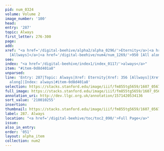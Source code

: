 ```yaml
---
pid: num_0324
volume: Volume 2
image_number: '100'
head:
entry: '287'
topic: Always
first_letter: 276-300
page:
add:
xref: "<a href='/digital-beehive/alpha2/alpha_0296/'>Eternity</a>|<a href='/digital-beehive/num2/num_0420/'>356
  [Allways]</a>|<a href='/digital-beehive/num4/num_1269/'>950 [All along]</a>"
see:
index: "<a href='/digital-beehive/index1/index_0117/'>always</a>"
item: "#item-0d8d401a8"
unparsed:
line: 'Entry: 287|Topic: Always|Xref: Eternity|Xref: 356 [Allways]|Xref: 950 [All
  along]|Index: always|#item-0d8d401a8'
selection: https://stacks.stanford.edu/image/iiif/fm855tg5659/1607_0567/860,255,2915,348/full/0/default.jpg
full_image: https://stacks.stanford.edu/image/iiif/fm855tg5659/1607_0567/full/full/0/default.jpg
annotation_uri: http://dev.llgc.org.uk/annotation/1571420534136
sort_value: '210010255'
insertion:
thumbnail: https://stacks.stanford.edu/image/iiif/fm855tg5659/1607_0567/860,255,600,180/250,/0/default.jpg
label: 287. Always
location: "<a href='/digital-beehive/toc/toc2_090/'>Full Page</a>"
issue:
also_in_entry:
order: '051'
layout: alpha_item
collection: num2
---
```

